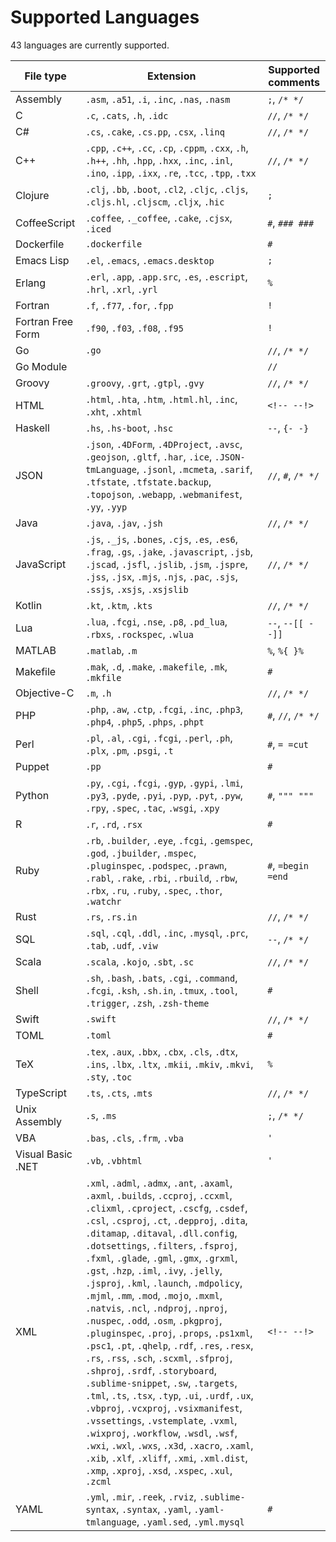 # Supported Languages

43 languages are currently supported.

| File type         | Extension                                                                                                                                                                                                                                                                                                                                                                                                                                                                                                                                                                                                                                                                                                                                                                                                                                                                                                                                                                                                                                                                           | Supported comments |
| ----------------- | ----------------------------------------------------------------------------------------------------------------------------------------------------------------------------------------------------------------------------------------------------------------------------------------------------------------------------------------------------------------------------------------------------------------------------------------------------------------------------------------------------------------------------------------------------------------------------------------------------------------------------------------------------------------------------------------------------------------------------------------------------------------------------------------------------------------------------------------------------------------------------------------------------------------------------------------------------------------------------------------------------------------------------------------------------------------------------------- | ------------------ |
| Assembly          | `.asm`, `.a51`, `.i`, `.inc`, `.nas`, `.nasm`                                                                                                                                                                                                                                                                                                                                                                                                                                                                                                                                                                                                                                                                                                                                                                                                                                                                                                                                                                                                                                       | `;`, `/* */`       |
| C                 | `.c`, `.cats`, `.h`, `.idc`                                                                                                                                                                                                                                                                                                                                                                                                                                                                                                                                                                                                                                                                                                                                                                                                                                                                                                                                                                                                                                                         | `//`, `/* */`      |
| C#                | `.cs`, `.cake`, `.cs.pp`, `.csx`, `.linq`                                                                                                                                                                                                                                                                                                                                                                                                                                                                                                                                                                                                                                                                                                                                                                                                                                                                                                                                                                                                                                           | `//`, `/* */`      |
| C++               | `.cpp`, `.c++`, `.cc`, `.cp`, `.cppm`, `.cxx`, `.h`, `.h++`, `.hh`, `.hpp`, `.hxx`, `.inc`, `.inl`, `.ino`, `.ipp`, `.ixx`, `.re`, `.tcc`, `.tpp`, `.txx`                                                                                                                                                                                                                                                                                                                                                                                                                                                                                                                                                                                                                                                                                                                                                                                                                                                                                                                           | `//`, `/* */`      |
| Clojure           | `.clj`, `.bb`, `.boot`, `.cl2`, `.cljc`, `.cljs`, `.cljs.hl`, `.cljscm`, `.cljx`, `.hic`                                                                                                                                                                                                                                                                                                                                                                                                                                                                                                                                                                                                                                                                                                                                                                                                                                                                                                                                                                                            | `;`                |
| CoffeeScript      | `.coffee`, `._coffee`, `.cake`, `.cjsx`, `.iced`                                                                                                                                                                                                                                                                                                                                                                                                                                                                                                                                                                                                                                                                                                                                                                                                                                                                                                                                                                                                                                    | `#`, `### ###`     |
| Dockerfile        | `.dockerfile`                                                                                                                                                                                                                                                                                                                                                                                                                                                                                                                                                                                                                                                                                                                                                                                                                                                                                                                                                                                                                                                                       | `#`                |
| Emacs Lisp        | `.el`, `.emacs`, `.emacs.desktop`                                                                                                                                                                                                                                                                                                                                                                                                                                                                                                                                                                                                                                                                                                                                                                                                                                                                                                                                                                                                                                                   | `;`                |
| Erlang            | `.erl`, `.app`, `.app.src`, `.es`, `.escript`, `.hrl`, `.xrl`, `.yrl`                                                                                                                                                                                                                                                                                                                                                                                                                                                                                                                                                                                                                                                                                                                                                                                                                                                                                                                                                                                                               | `%`                |
| Fortran           | `.f`, `.f77`, `.for`, `.fpp`                                                                                                                                                                                                                                                                                                                                                                                                                                                                                                                                                                                                                                                                                                                                                                                                                                                                                                                                                                                                                                                        | `!`                |
| Fortran Free Form | `.f90`, `.f03`, `.f08`, `.f95`                                                                                                                                                                                                                                                                                                                                                                                                                                                                                                                                                                                                                                                                                                                                                                                                                                                                                                                                                                                                                                                      | `!`                |
| Go                | `.go`                                                                                                                                                                                                                                                                                                                                                                                                                                                                                                                                                                                                                                                                                                                                                                                                                                                                                                                                                                                                                                                                               | `//`, `/* */`      |
| Go Module         |                                                                                                                                                                                                                                                                                                                                                                                                                                                                                                                                                                                                                                                                                                                                                                                                                                                                                                                                                                                                                                                                                     | `//`               |
| Groovy            | `.groovy`, `.grt`, `.gtpl`, `.gvy`                                                                                                                                                                                                                                                                                                                                                                                                                                                                                                                                                                                                                                                                                                                                                                                                                                                                                                                                                                                                                                                  | `//`, `/* */`      |
| HTML              | `.html`, `.hta`, `.htm`, `.html.hl`, `.inc`, `.xht`, `.xhtml`                                                                                                                                                                                                                                                                                                                                                                                                                                                                                                                                                                                                                                                                                                                                                                                                                                                                                                                                                                                                                       | `<!-- --!>`        |
| Haskell           | `.hs`, `.hs-boot`, `.hsc`                                                                                                                                                                                                                                                                                                                                                                                                                                                                                                                                                                                                                                                                                                                                                                                                                                                                                                                                                                                                                                                           | `--`, `{- -}`      |
| JSON              | `.json`, `.4DForm`, `.4DProject`, `.avsc`, `.geojson`, `.gltf`, `.har`, `.ice`, `.JSON-tmLanguage`, `.jsonl`, `.mcmeta`, `.sarif`, `.tfstate`, `.tfstate.backup`, `.topojson`, `.webapp`, `.webmanifest`, `.yy`, `.yyp`                                                                                                                                                                                                                                                                                                                                                                                                                                                                                                                                                                                                                                                                                                                                                                                                                                                             | `//`, `#`, `/* */` |
| Java              | `.java`, `.jav`, `.jsh`                                                                                                                                                                                                                                                                                                                                                                                                                                                                                                                                                                                                                                                                                                                                                                                                                                                                                                                                                                                                                                                             | `//`, `/* */`      |
| JavaScript        | `.js`, `._js`, `.bones`, `.cjs`, `.es`, `.es6`, `.frag`, `.gs`, `.jake`, `.javascript`, `.jsb`, `.jscad`, `.jsfl`, `.jslib`, `.jsm`, `.jspre`, `.jss`, `.jsx`, `.mjs`, `.njs`, `.pac`, `.sjs`, `.ssjs`, `.xsjs`, `.xsjslib`                                                                                                                                                                                                                                                                                                                                                                                                                                                                                                                                                                                                                                                                                                                                                                                                                                                         | `//`, `/* */`      |
| Kotlin            | `.kt`, `.ktm`, `.kts`                                                                                                                                                                                                                                                                                                                                                                                                                                                                                                                                                                                                                                                                                                                                                                                                                                                                                                                                                                                                                                                               | `//`, `/* */`      |
| Lua               | `.lua`, `.fcgi`, `.nse`, `.p8`, `.pd_lua`, `.rbxs`, `.rockspec`, `.wlua`                                                                                                                                                                                                                                                                                                                                                                                                                                                                                                                                                                                                                                                                                                                                                                                                                                                                                                                                                                                                            | `--`, `--[[ --]]`  |
| MATLAB            | `.matlab`, `.m`                                                                                                                                                                                                                                                                                                                                                                                                                                                                                                                                                                                                                                                                                                                                                                                                                                                                                                                                                                                                                                                                     | `%`, `%{ }%`       |
| Makefile          | `.mak`, `.d`, `.make`, `.makefile`, `.mk`, `.mkfile`                                                                                                                                                                                                                                                                                                                                                                                                                                                                                                                                                                                                                                                                                                                                                                                                                                                                                                                                                                                                                                | `#`                |
| Objective-C       | `.m`, `.h`                                                                                                                                                                                                                                                                                                                                                                                                                                                                                                                                                                                                                                                                                                                                                                                                                                                                                                                                                                                                                                                                          | `//`, `/* */`      |
| PHP               | `.php`, `.aw`, `.ctp`, `.fcgi`, `.inc`, `.php3`, `.php4`, `.php5`, `.phps`, `.phpt`                                                                                                                                                                                                                                                                                                                                                                                                                                                                                                                                                                                                                                                                                                                                                                                                                                                                                                                                                                                                 | `#`, `//`, `/* */` |
| Perl              | `.pl`, `.al`, `.cgi`, `.fcgi`, `.perl`, `.ph`, `.plx`, `.pm`, `.psgi`, `.t`                                                                                                                                                                                                                                                                                                                                                                                                                                                                                                                                                                                                                                                                                                                                                                                                                                                                                                                                                                                                         | `#`, `= =cut`      |
| Puppet            | `.pp`                                                                                                                                                                                                                                                                                                                                                                                                                                                                                                                                                                                                                                                                                                                                                                                                                                                                                                                                                                                                                                                                               | `#`                |
| Python            | `.py`, `.cgi`, `.fcgi`, `.gyp`, `.gypi`, `.lmi`, `.py3`, `.pyde`, `.pyi`, `.pyp`, `.pyt`, `.pyw`, `.rpy`, `.spec`, `.tac`, `.wsgi`, `.xpy`                                                                                                                                                                                                                                                                                                                                                                                                                                                                                                                                                                                                                                                                                                                                                                                                                                                                                                                                          | `#`, `""" """`     |
| R                 | `.r`, `.rd`, `.rsx`                                                                                                                                                                                                                                                                                                                                                                                                                                                                                                                                                                                                                                                                                                                                                                                                                                                                                                                                                                                                                                                                 | `#`                |
| Ruby              | `.rb`, `.builder`, `.eye`, `.fcgi`, `.gemspec`, `.god`, `.jbuilder`, `.mspec`, `.pluginspec`, `.podspec`, `.prawn`, `.rabl`, `.rake`, `.rbi`, `.rbuild`, `.rbw`, `.rbx`, `.ru`, `.ruby`, `.spec`, `.thor`, `.watchr`                                                                                                                                                                                                                                                                                                                                                                                                                                                                                                                                                                                                                                                                                                                                                                                                                                                                | `#`, `=begin =end` |
| Rust              | `.rs`, `.rs.in`                                                                                                                                                                                                                                                                                                                                                                                                                                                                                                                                                                                                                                                                                                                                                                                                                                                                                                                                                                                                                                                                     | `//`, `/* */`      |
| SQL               | `.sql`, `.cql`, `.ddl`, `.inc`, `.mysql`, `.prc`, `.tab`, `.udf`, `.viw`                                                                                                                                                                                                                                                                                                                                                                                                                                                                                                                                                                                                                                                                                                                                                                                                                                                                                                                                                                                                            | `--`, `/* */`      |
| Scala             | `.scala`, `.kojo`, `.sbt`, `.sc`                                                                                                                                                                                                                                                                                                                                                                                                                                                                                                                                                                                                                                                                                                                                                                                                                                                                                                                                                                                                                                                    | `//`, `/* */`      |
| Shell             | `.sh`, `.bash`, `.bats`, `.cgi`, `.command`, `.fcgi`, `.ksh`, `.sh.in`, `.tmux`, `.tool`, `.trigger`, `.zsh`, `.zsh-theme`                                                                                                                                                                                                                                                                                                                                                                                                                                                                                                                                                                                                                                                                                                                                                                                                                                                                                                                                                          | `#`                |
| Swift             | `.swift`                                                                                                                                                                                                                                                                                                                                                                                                                                                                                                                                                                                                                                                                                                                                                                                                                                                                                                                                                                                                                                                                            | `//`, `/* */`      |
| TOML              | `.toml`                                                                                                                                                                                                                                                                                                                                                                                                                                                                                                                                                                                                                                                                                                                                                                                                                                                                                                                                                                                                                                                                             | `#`                |
| TeX               | `.tex`, `.aux`, `.bbx`, `.cbx`, `.cls`, `.dtx`, `.ins`, `.lbx`, `.ltx`, `.mkii`, `.mkiv`, `.mkvi`, `.sty`, `.toc`                                                                                                                                                                                                                                                                                                                                                                                                                                                                                                                                                                                                                                                                                                                                                                                                                                                                                                                                                                   | `%`                |
| TypeScript        | `.ts`, `.cts`, `.mts`                                                                                                                                                                                                                                                                                                                                                                                                                                                                                                                                                                                                                                                                                                                                                                                                                                                                                                                                                                                                                                                               | `//`, `/* */`      |
| Unix Assembly     | `.s`, `.ms`                                                                                                                                                                                                                                                                                                                                                                                                                                                                                                                                                                                                                                                                                                                                                                                                                                                                                                                                                                                                                                                                         | `;`, `/* */`       |
| VBA               | `.bas`, `.cls`, `.frm`, `.vba`                                                                                                                                                                                                                                                                                                                                                                                                                                                                                                                                                                                                                                                                                                                                                                                                                                                                                                                                                                                                                                                      | `'`                |
| Visual Basic .NET | `.vb`, `.vbhtml`                                                                                                                                                                                                                                                                                                                                                                                                                                                                                                                                                                                                                                                                                                                                                                                                                                                                                                                                                                                                                                                                    | `'`                |
| XML               | `.xml`, `.adml`, `.admx`, `.ant`, `.axaml`, `.axml`, `.builds`, `.ccproj`, `.ccxml`, `.clixml`, `.cproject`, `.cscfg`, `.csdef`, `.csl`, `.csproj`, `.ct`, `.depproj`, `.dita`, `.ditamap`, `.ditaval`, `.dll.config`, `.dotsettings`, `.filters`, `.fsproj`, `.fxml`, `.glade`, `.gml`, `.gmx`, `.grxml`, `.gst`, `.hzp`, `.iml`, `.ivy`, `.jelly`, `.jsproj`, `.kml`, `.launch`, `.mdpolicy`, `.mjml`, `.mm`, `.mod`, `.mojo`, `.mxml`, `.natvis`, `.ncl`, `.ndproj`, `.nproj`, `.nuspec`, `.odd`, `.osm`, `.pkgproj`, `.pluginspec`, `.proj`, `.props`, `.ps1xml`, `.psc1`, `.pt`, `.qhelp`, `.rdf`, `.res`, `.resx`, `.rs`, `.rss`, `.sch`, `.scxml`, `.sfproj`, `.shproj`, `.srdf`, `.storyboard`, `.sublime-snippet`, `.sw`, `.targets`, `.tml`, `.ts`, `.tsx`, `.typ`, `.ui`, `.urdf`, `.ux`, `.vbproj`, `.vcxproj`, `.vsixmanifest`, `.vssettings`, `.vstemplate`, `.vxml`, `.wixproj`, `.workflow`, `.wsdl`, `.wsf`, `.wxi`, `.wxl`, `.wxs`, `.x3d`, `.xacro`, `.xaml`, `.xib`, `.xlf`, `.xliff`, `.xmi`, `.xml.dist`, `.xmp`, `.xproj`, `.xsd`, `.xspec`, `.xul`, `.zcml` | `<!-- --!>`        |
| YAML              | `.yml`, `.mir`, `.reek`, `.rviz`, `.sublime-syntax`, `.syntax`, `.yaml`, `.yaml-tmlanguage`, `.yaml.sed`, `.yml.mysql`                                                                                                                                                                                                                                                                                                                                                                                                                                                                                                                                                                                                                                                                                                                                                                                                                                                                                                                                                              | `#`                |
